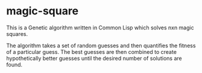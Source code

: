 # magic-square

This is a Genetic algorithm written in Common Lisp which solves nxn magic squares. 

The algorithm takes a set of random guesses and then quantifies the fitness of a particular guess. The best guesses are then combined to create hypothetically better guesses until the desired number of solutions are found. 
